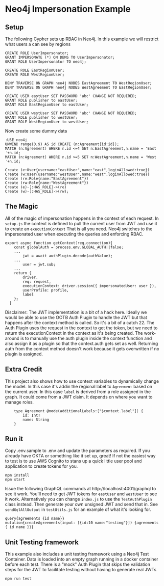 # Neo4j Impersonation Example

## Setup

The following Cypher sets up RBAC in Neo4j.  In this example we will restrict what users a can see by regions

```
CREATE ROLE UserImpersonator;
GRANT IMPERSONATE (*) ON DBMS TO UserImpersonator;
GRANT ROLE UserImpersonator TO neo4j;

CREATE ROLE EastRegionUser;
CREATE ROLE WestRegionUser;

DENY TRAVERSE ON GRAPH neo4j NODES EastAgreement TO WestRegionUser;
DENY TRAVERSE ON GRAPH neo4j NODES WestAgreement TO EastRegionUser;

CREATE USER eastUser SET PASSWORD 'abc' CHANGE NOT REQUIRED;
GRANT ROLE publisher to eastUser;
GRANT ROLE EastRegionUser to eastUser;

CREATE USER westUser SET PASSWORD 'abc' CHANGE NOT REQUIRED;
GRANT ROLE publisher to westUser;
GRANT ROLE WestRegionUser to westUser;
```

Now create some dummy data
```
:USE neo4j
UNWIND range(0,9) AS id CREATE (n:Agreement{id:id});
MATCH (n:Agreement) WHERE n.id <=4 SET n:EastAgreement,n.name = 'East '+n.id;
MATCH (n:Agreement) WHERE n.id >=5 SET n:WestAgreement,n.name = 'West '+n.id;

Create (e:User{username:"eastUser",name:"east",loginAllowed:true})
Create (w:User{username:"westUser",name:"west",loginAllowed:true})
Create (re:Role{name:"EastAgreement"})
Create (rw:Role{name:"WestAgreement"})
Create (e)-[:HAS_ROLE]->(re)
Create (w)-[:HAS_ROLE]->(rw);
```

## The Magic
All of the magic of impersonation happens in the context of each request.  In `setup.js` the context is defined to pull the current user from JWT and use it to create an `executionContext`  That is all you need.  Neo4j switches to the impersonated user when executing the queries and enforcing RBAC.
```
export async function getContext(req,connection){
    const globalAuth = process.env.GLOBAL_AUTH||false;    
    ...
        jwt = await authPlugin.decode(authValue);
    ...
        user = jwt.sub;
    ...
    return {
        driver,
        req: request,
        executionContext: driver.session({ impersonatedUser: user }),
        userProfile: profile,
        label
    };
  }
```
Disclaimer:  The JWT implementation is a bit of a hack here.  Ideally we would be able to use the OOTB Auth Plugin to handle the JWT but that happens after the context method is called.  So it's a bit of a catch 22.  The Auth Plugin uses the request in the context to get the token, but we need to return the executionContext in the context as it's being created.
The work-around is to manually use the auth plugin inside the context function and also assign it as a plugin so that the context.auth gets set as well.  Returning auth from the context method doesn't work because it gets overwritten if no plugin is assigned.

## Extra Credit
This project also shows how to use context variables to dynamically change the model.  In this case it's addin the regional label to `Agreement` based on the current user.  In this case `label` is derived from a role assigned in the graph.  It could come from a JWT claim. It depends on where you want to manage roles. 

```
    type Agreement @node(additionalLabels:["$context.label"]) {
        id: Int!
        name: String
    }

```

## Run it
Copy .env.sample to .env and update the parameters as required.
If you already have OKTA or something like it set up, great!  If not the easiest way to test is to use AWS Cognito to stans up a quick little user pool and application to create tokens for you.

```
npm install
npm start
```

Issue the following GraphQL commands at http://localhost:4001/graphql to see it work.  You'll need to get JWT tokens for `eastUser` and `westUser` to see it work.  Alternatively you can change `index.js` to use the `TestAuthPlugin` class instead.  Then generate your own unsigned JWT and send that in.  See `sendGqlAllOutput` in `testUtils.js` for an example of what it's looking for.
```
query{agreements {id name}}
mutation{createAgreements(input: [{id:10 name:"testing"}]) {agreements { id name }}}
```

## Unit Testing framework
This example also includes a unit testing framework using a Neo4j Test Container.  Data is loaded into an empty graph running in a docker container before each test.  There is a "mock" Auth Plugin that skips the validation steps for the JWT to facilitate testing without having to generate real JWTs.


```
npm run test
```
